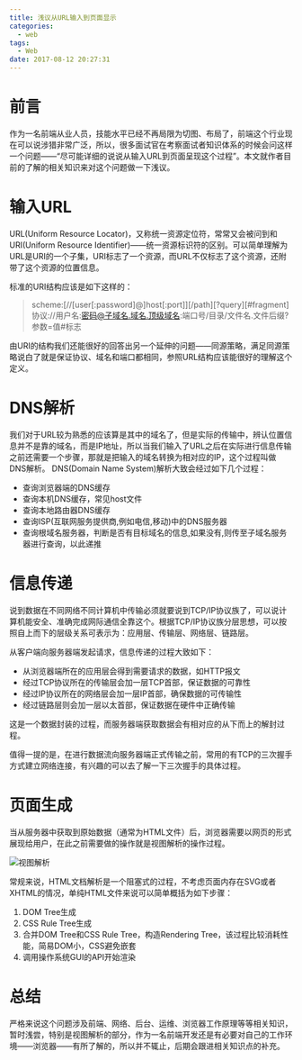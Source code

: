 ```yaml
---
title: 浅议从URL输入到页面显示
categories:
  - web
tags:
  - Web
date: 2017-08-12 20:27:31
---
```


# 前言

作为一名前端从业人员，技能水平已经不再局限为切图、布局了，前端这个行业现在可以说涉猎非常广泛，所以，很多面试官在考察面试者知识体系的时候会问这样一个问题——“尽可能详细的说说从输入URL到页面呈现这个过程”。本文就作者目前的了解的相关知识来对这个问题做一下浅议。

# 输入URL

URL(Uniform Resource Locator)，又称统一资源定位符，常常又会被问到和URI(Uniform Resource Identifier)——统一资源标识符的区别。可以简单理解为URL是URI的一个子集，URI标志了一个资源，而URL不仅标志了这个资源，还附带了这个资源的位置信息。

标准的URI结构应该是如下这样的：

> scheme:[//[user[:password]@]host[:port]][/path][?query][#fragment]
> 协议://用户名:密码@子域名.域名.顶级域名:端口号/目录/文件名.文件后缀?参数=值#标志

由URI的结构我们还能很好的回答出另一个延伸的问题——同源策略，满足同源策略说白了就是保证协议、域名和端口都相同，参照URL结构应该能很好的理解这个定义。

# DNS解析

我们对于URL较为熟悉的应该算是其中的域名了，但是实际的传输中，辨认位置信息并不是靠的域名，而是IP地址，所以当我们输入了URL之后在实际进行信息传输之前还需要一个步骤，那就是把输入的域名转换为相对应的IP，这个过程叫做DNS解析。
DNS(Domain Name System)解析大致会经过如下几个过程：

+ 查询浏览器端的DNS缓存
+ 查询本机DNS缓存，常见host文件
+ 查询本地路由器DNS缓存
+ 查询ISP(互联网服务提供商,例如电信,移动)中的DNS服务器
+ 查询根域名服务器，判断是否有目标域名的信息,如果没有,则传至子域名服务器进行查询，以此递推 

# 信息传递

说到数据在不同网络不同计算机中传输必须就要说到TCP/IP协议族了，可以说计算机能安全、准确完成网际通信全靠这个。根据TCP/IP协议族分层思想，可以按照自上而下的层级关系可表示为：应用层、传输层、网络层、链路层。

从客户端向服务器端发起请求，信息传递的过程大致如下：

+ 从浏览器端所在的应用层会得到需要请求的数据，如HTTP报文
+ 经过TCP协议所在的传输层会加一层TCP首部，保证数据的可靠性
+ 经过IP协议所在的网络层会加一层IP首部，确保数据的可传输性
+ 经过链路层则会加一层以太首部，保证数据在硬件中正确传输

这是一个数据封装的过程，而服务器端获取数据会有相对应的从下而上的解封过程。

值得一提的是，在进行数据流向服务器端正式传输之前，常用的有TCP的三次握手方式建立网络连接，有兴趣的可以去了解一下三次握手的具体过程。

# 页面生成

当从服务器中获取到原始数据（通常为HTML文件）后，浏览器需要以网页的形式展现给用户，在此之前需要做的操作就是视图解析的操作过程。

![视图解析](/images/html-generate.jpg)

常规来说，HTML文档解析是一个阻塞式的过程，不考虑页面内存在SVG或者XHTML的情况，单纯HTML文件来说可以简单概括为如下步骤：

1. DOM Tree生成
2. CSS Rule Tree生成
3. 合并DOM Tree和CSS Rule Tree，构造Rendering Tree，该过程比较消耗性能，简易DOM小，CSS避免嵌套
4. 调用操作系统GUI的API开始渲染

# 总结

严格来说这个问题涉及前端、网络、后台、运维、浏览器工作原理等等相关知识，暂时浅尝，特别是视图解析的部分，作为一名前端开发还是有必要对自己的工作环境——浏览器——有所了解的，所以并不辄止，后期会跟进相关知识点的补充。

